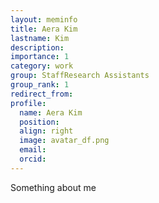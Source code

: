 ```yaml
---
layout: meminfo
title: Aera Kim
lastname: Kim
description:
importance: 1
category: work
group: StaffResearch Assistants
group_rank: 1
redirect_from:
profile:
  name: Aera Kim
  position:
  align: right
  image: avatar_df.png
  email:
  orcid:
---
```



Something about me
<!--stackedit_data:
eyJoaXN0b3J5IjpbLTMwNTAwOTA5OF19
-->
